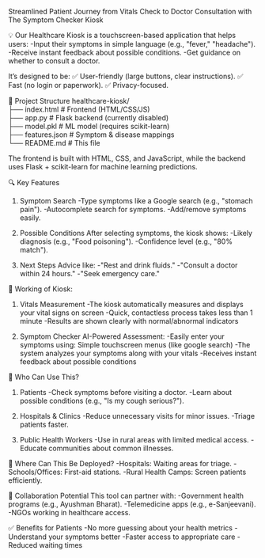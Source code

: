Streamlined Patient Journey from Vitals Check to Doctor Consultation with The Symptom Checker Kiosk

💡 Our Healthcare Kiosk is a touchscreen-based application that helps users:
   -Input their symptoms in simple language (e.g., "fever," "headache").
   -Receive instant feedback about possible conditions.
   -Get guidance on whether to consult a doctor.

It’s designed to be:
✅ User-friendly (large buttons, clear instructions).
✅ Fast (no login or paperwork).
✅ Privacy-focused.

📂 Project Structure
healthcare-kiosk/  
├── index.html          # Frontend (HTML/CSS/JS)  
├── app.py              # Flask backend (currently disabled)  
├── model.pkl           # ML model (requires scikit-learn)  
├── features.json       # Symptom & disease mappings  
└── README.md           # This file  

The frontend is built with HTML, CSS, and JavaScript, while the backend uses Flask + scikit-learn for machine learning predictions.


🔍 Key Features
 1. Symptom Search
   -Type symptoms like a Google search (e.g., "stomach pain").
   -Autocomplete search for symptoms.
   -Add/remove symptoms easily.

 2. Possible Conditions
 After selecting symptoms, the kiosk shows:
   -Likely diagnosis (e.g., "Food poisoning").
   -Confidence level (e.g., "80% match").

 3. Next Steps
   Advice like:
   -"Rest and drink fluids."
   -"Consult a doctor within 24 hours."
   -"Seek emergency care."

🌟 Working of Kiosk:
 1. Vitals Measurement
   -The kiosk automatically measures and displays your vital signs on screen
   -Quick, contactless process takes less than 1 minute
   -Results are shown clearly with normal/abnormal indicators

 2. Symptom Checker
   AI-Powered Assessment:
   -Easily enter your symptoms using:
    Simple touchscreen menus (like google search)
   -The system analyzes your symptoms along with your vitals
   -Receives instant feedback about possible conditions

👥 Who Can Use This?
 1. Patients
   -Check symptoms before visiting a doctor.
   -Learn about possible conditions (e.g., "Is my cough serious?").

 2. Hospitals & Clinics
   -Reduce unnecessary visits for minor issues.
   -Triage patients faster.

 3. Public Health Workers
   -Use in rural areas with limited medical access.
   -Educate communities about common illnesses.

🏢 Where Can This Be Deployed?
   -Hospitals: Waiting areas for triage.
   -Schools/Offices: First-aid stations.
   -Rural Health Camps: Screen patients efficiently.

🤝 Collaboration Potential
   This tool can partner with:
   -Government health programs (e.g., Ayushman Bharat).
   -Telemedicine apps (e.g., e-Sanjeevani).
   -NGOs working in healthcare access.

✅ Benefits for Patients
    -No more guessing about your health metrics
    -Understand your symptoms better
    -Faster access to appropriate care
    -Reduced waiting times
